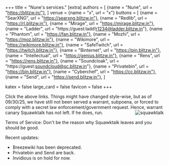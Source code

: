 +++
title = "Nune's services."
[extra]
authors = [
    {name = "Nune", url = "https://blitzw.in/"},
]
venue = {name = "x", url = "x"}
buttons = [
    {name = "SearXNG", url = "https://searxng.blitzw.in"},
    {name = "Redlib", url = "https://rl.blitzw.in"},
    {name = "Mirage", url = "https://mirage.blitzw.in"},
    {name = "Ladder", url = "https://guest:ladd!r1234@ladder.blitzw.in"},
    {name = "Phantom", url = "https://fan.blitzw.in"},
    {name = "Mozhi", url = "https://moz.blitzw.in"},
    {name = "Wikimore", url = "https://wikimore.blitzw.in"},
    {name = "SafeTwitch", url = "https://twitch.blitzw.in"},
    {name = "Binternet", url = "https://pin.blitzw.in"},
    {name = "Intellectual", url = "https://genius.blitzw.in"},
    {name = "Rens", url = "https://rens.blitzw.in"},
    {name = "Soundcloak", url = "https://guest:soundcloud@sc.blitzw.in"},
    {name = "Privatebin", url = "https://bin.blitzw.in"},
    {name = "Cyberchef", url = "https://cc.blitzw.in"},
    {name = "Send", url = "https://send.blitzw.in"},
]

katex = false
large_card = false
favicon = false
+++

Click the above links. Things might have changed style-wise, but as of 09/30/25, we have still not been served a warrant, subpoena, or forced to comply with a secret law enforcement/government request. Hence, warrant canary Squawktalk has not left. If he does, run. <span style="float:right;">![squawktalk](/squawktalk.png)</span> 


Terms of Service: Don't be the reason why Squawktalk leaves and you should be good.

Recent updates:
* Breezewiki has been deprecated.
* Privatebin and Send are back.
* Invidious is on hold for now.

